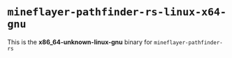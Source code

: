 # `mineflayer-pathfinder-rs-linux-x64-gnu`

This is the **x86_64-unknown-linux-gnu** binary for `mineflayer-pathfinder-rs`
